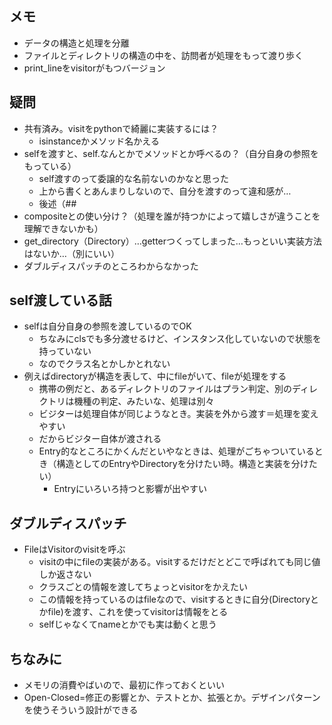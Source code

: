 ## メモ
- データの構造と処理を分離
- ファイルとディレクトリの構造の中を、訪問者が処理をもって渡り歩く
- print_lineをvisitorがもつバージョン

## 疑問
- 共有済み。visitをpythonで綺麗に実装するには？
  - isinstanceかメソッド名かえる
- selfを渡すと、self.なんとかでメソッドとか呼べるの？（自分自身の参照をもっている）
  - self渡すのって委譲的な名前ないのかなと思った
  - 上から書くとあんまりしないので、自分を渡すのって違和感が…
  - 後述（##
- compositeとの使い分け？（処理を誰が持つかによって嬉しさが違うことを理解できないかも）
- get_directory（Directory）…getterつくってしまった…もっといい実装方法はないか…（別にいい）
- ダブルディスパッチのところわからなかった

## self渡している話
- selfは自分自身の参照を渡しているのでOK
  - ちなみにclsでも多分渡せるけど、インスタンス化していないので状態を持っていない
  - なのでクラス名とかしかとれない
- 例えばdirectoryが構造を表して、中にfileがいて、fileが処理をする
  - 携帯の例だと、あるディレクトリのファイルはプラン判定、別のディレクトリは機種の判定、みたいな、処理は別々
  - ビジターは処理自体が同じようなとき。実装を外から渡す＝処理を変えやすい
  - だからビジター自体が渡される
  - Entry的なところにかくんだといやなときは、処理がごちゃついているとき（構造としてのEntryやDirectoryを分けたい時。構造と実装を分けたい）
    - Entryにいろいろ持つと影響が出やすい

## ダブルディスパッチ
- FileはVisitorのvisitを呼ぶ
  - visitの中にfileの実装がある。visitするだけだとどこで呼ばれても同じ値しか返さない
  - クラスごとの情報を渡してちょっとvisitorをかえたい
  - この情報を持っているのはfileなので、visitするときに自分(Directoryとかfile)を渡す、これを使ってvisitorは情報をとる
  - selfじゃなくてnameとかでも実は動くと思う

## ちなみに
- メモリの消費やばいので、最初に作っておくといい
- Open-Closed=修正の影響とか、テストとか、拡張とか。デザインパターンを使うそういう設計ができる